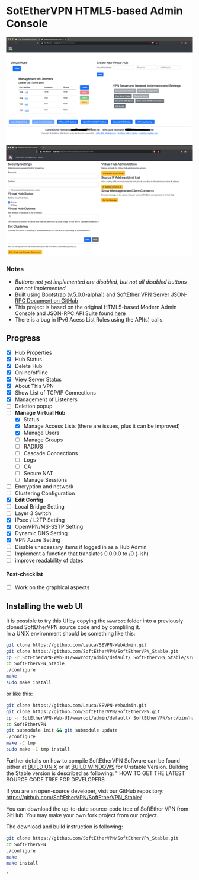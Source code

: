 # SotEtherVPN HTML5-based Admin Console
![](home.png) 
![](hub-settings.png)
### Notes
  - *Buttons not yet implemented are disabled, but not all disabled buttons are not implemented*
  - Built using [Bootstrap (v.5.0.0-alpha1)](https://github.com/twbs/bootstrap) and [SoftEther VPN Server JSON-RPC Document on GitHub](https://github.com/SoftEtherVPN/SoftEtherVPN/tree/master/developer_tools/vpnserver-jsonrpc-clients/)
  - This project is based on the original HTML5-based Modern Admin Console and JSON-RPC API Suite found [here](https://github.com/SoftEtherVPN/SoftEtherVPN/tree/master/src/bin/hamcore/wwwroot/admin)
  - There is a bug in IPv6 Acess List Rules using the API(s) calls.
## Progress
  - [x] Hub Properties
  - [x] Hub Status
  - [x] Delete Hub
  - [x] Online/offline
  - [x] View Server Status
  - [x] About This VPN
  - [x] Show List of TCP/IP Connections
  - [x] Management of Listeners
  - [ ] Deletion popup
  - [ ] **Manage Virtual Hub**
    - [x] Status
    - [x] Manage Access Lists (there are issues, plus it can be improved)
    - [x] Manage Users
    - [ ] Manage Groups
    - [ ] RADIUS
    - [ ] Cascade Connections
    - [ ] Logs
    - [ ] CA
    - [ ] Secure NAT
    - [ ] Manage Sessions
  - [ ] Encryption and network
  - [ ] Clustering Configuration
  - [x] **Edit Config**
  - [ ] Local Bridge Setting
  - [ ] Layer 3 Switch
  - [x] IPsec / L2TP Setting
  - [x] OpenVPN/MS-SSTP Setting
  - [x] Dynamic DNS Setting
  - [x] VPN Azure Setting
  - [ ] Disable unecessary items if logged in as a Hub Admin
  - [ ] Implement a function that translates 0.0.0.0 to /0 (-ish)
  - [ ] improve readability of dates
#### Post-checklist
  - [ ] Work on the graphical aspects
## Installing the web UI
It is possible to try this UI by copying the ```wwwroot``` folder into a previously cloned SoftEtherVPN source code and by compliling it.<br>
In a UNIX environment should be something like this:
```bash
git clone https://github.com/Leuca/SEVPN-WebAdmin.git
git clone https://github.com/SoftEtherVPN/SoftEtherVPN_Stable.git
cp -r SotEtherVPN-Web-UI/wwwroot/admin/default/ SoftEtherVPN_Stable/src/bin/hamcore/wwwroot/admin
cd SoftEtherVPN_Stable
./configure
make
sudo make install
```

or like this:

```bash
git clone https://github.com/Leuca/SEVPN-WebAdmin.git
git clone https://github.com/SoftEtherVPN/SoftEtherVPN.git
cp -r SotEtherVPN-Web-UI/wwwroot/admin/default/ SoftEtherVPN/src/bin/hamcore/wwwroot/admin
cd SoftEtherVPN
git submodule init && git submodule update
./configure
make -C tmp
sudo make -C tmp install
```
Further details on how to compile SoftEtherVPN Software can be found either at [BUILD UNIX](https://github.com/SoftEtherVPN/SoftEtherVPN/blob/master/src/BUILD_UNIX.md) or at [BUILD WINDOWS](https://github.com/SoftEtherVPN/SoftEtherVPN/blob/master/src/BUILD_WINDOWS.md) for Unstable Version.
Building the Stable version is described as following:
"
HOW TO GET THE LATEST SOURCE CODE TREE FOR DEVELOPERS

If you are an open-source developer, visit our GitHub repository:
https://github.com/SoftEtherVPN/SoftEtherVPN_Stable/

You can download the up-to-date source-code tree of SoftEther VPN
from GitHub. You may make your own fork project from our project.

The download and build instruction is following:
```bash
git clone https://github.com/SoftEtherVPN/SoftEtherVPN_Stable.git
cd SoftEtherVPN
./configure
make
make install
```
"
